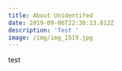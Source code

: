 ```yaml
---
title: About Unidentifed
date: 2019-09-06T22:30:13.812Z
description: 'Test '
image: /img/img_1519.jpg
---
```

test
